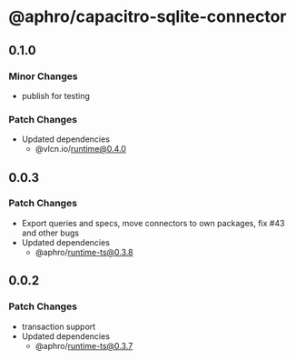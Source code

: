 # @aphro/capacitro-sqlite-connector

## 0.1.0

### Minor Changes

- publish for testing

### Patch Changes

- Updated dependencies
  - @vlcn.io/runtime@0.4.0

## 0.0.3

### Patch Changes

- Export queries and specs, move connectors to own packages, fix #43 and other bugs
- Updated dependencies
  - @aphro/runtime-ts@0.3.8

## 0.0.2

### Patch Changes

- transaction support
- Updated dependencies
  - @aphro/runtime-ts@0.3.7
